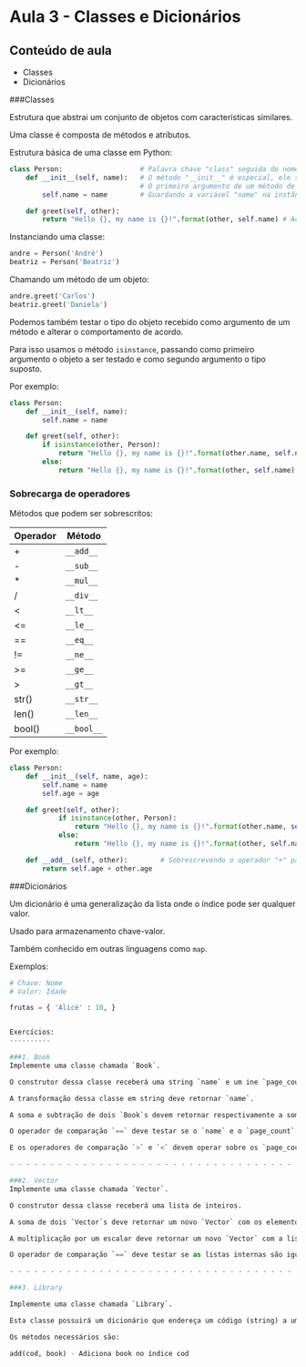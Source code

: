 Aula 3 - Classes e Dicionários
===================================================

Conteúdo de aula
----------------

- Classes
- Dicionários

###Classes

Estrutura que abstrai um conjunto de objetos com características similares.

Uma classe é composta de métodos e atributos.

Estrutura básica de uma classe em Python:

```python
class Person:                   # Palavra chave "class" seguida do nome da classe
	def __init__(self, name):   # O método "__init__" é especial, ele serve como construtor da classe.
	                            # O primeiro argumento de um método de uma classe é a instância na qual o método foi chamado
		self.name = name        # Guardando a variável "name" na instância atual

	def greet(self, other):
		return "Hello {}, my name is {}!".format(other, self.name) # Acessando a variável "name" da instância atual
```


Instanciando uma classe:

```python
andre = Person('André')
beatriz = Person('Beatriz')
```

Chamando um método de um objeto:

```python
andre.greet('Carlos')
beatriz.greet('Daniela')
```

Podemos também testar o tipo do objeto recebido como argumento de um método e alterar o comportamento de acordo.

Para isso usamos o método `isinstance`, passando como primeiro argumento o objeto a ser testado e como segundo argumento o tipo suposto.

Por exemplo:

```python
class Person:
	def __init__(self, name):
		self.name = name

	def greet(self, other):
		if isinstance(other, Person):                                       # Se "other" for um objeto do tipo Person
			return "Hello {}, my name is {}!".format(other.name, self.name) # Acessa a variável "name" do objeto "other"
		else:
			return "Hello {}, my name is {}!".format(other, self.name)
```


### Sobrecarga de operadores

Métodos que podem ser sobrescritos:

|Operador|  Método    |
|--------|------------|
|+       | `__add__`  |
|-       | `__sub__`  |
|*       | `__mul__`  |
|/       | `__div__`  |
|<       | `__lt__`   |
|<=      | `__le__`   |
|==      | `__eq__`   |
|!=      | `__ne__`   |
|>=      | `__ge__`   |
|>       | `__gt__`   |
|str()   | `__str__`  |
|len()   | `__len__`  |
|bool()  | `__bool__` |

Por exemplo:

```python
class Person:
	def __init__(self, name, age):
		self.name = name
		self.age = age

	def greet(self, other):
			if isinstance(other, Person):
				return "Hello {}, my name is {}!".format(other.name, self.name)
			else:
				return "Hello {}, my name is {}!".format(other, self.name)

	def __add__(self, other):        # Sobrescrevendo o operador "+" para
		return self.age + other.age
```
<!--
###Imports

Para trabalhar com códigos extensos é interessante dividir o código em vários arquivos.

Um módulo pode acessar o outro através de um `import`.

Por exemplo:

sqrt.py
```python
def square_root(base, expoente=2):
	return base**(1/expoente)
```

main.py
```python
import sqrt

for i in range(10):
	print(sqrt.square_root(i))
```

Também é possível importar apenas partes de um módulo:

main.py
```python
from sqrt import square_root

for i in range(10):
	print(square_root(i))
``` -->

###Dicionários

Um dicionário é uma generalização da lista onde o índice pode ser qualquer valor.

Usado para armazenamento chave-valor.

Também conhecido em outras linguagens como `map`.

Exemplos:


```python
# Chave: Nome
# Valor: Idade

frutas = { 'Alice' : 10, }


Exercícios:
----------

###1. Book
Implemente uma classe chamada `Book`.

O construtor dessa classe receberá uma string `name` e um ine `page_count`.

A transformação dessa classe em string deve retornar `name`.

A soma e subtração de dois `Book`s devem retornar respectivamente a soma e subtração de seus `page_count`s.

O operador de comparação `==` deve testar se o `name` e o `page_count` de dois `Book`s são iguais.

E os operadores de comparação `>` e `<` devem operar sobre os `page_count`s.

- - - - - - - - - - - - - - - - - - - - - - - - - - - - - - - - - - - - - - - - - - - - -

###2. Vector
Implemente uma classe chamada `Vector`.

O construtor dessa classe receberá uma lista de inteiros.

A soma de dois `Vector`s deve retornar um novo `Vector` com os elementos de cada índice somados. A subtração deve fazer o mesmo, mas subtrair ao invés de somar.

A multiplicação por um escalar deve retornar um novo `Vector` com a lista interna multiplicada pelo dado escalar.

O operador de comparação `==` deve testar se as listas internas são iguais.

- - - - - - - - - - - - - - - - - - - - - - - - - - - - - - - - - - - - - - - - - - - - -

###3. Library

Implemente uma classe chamada `Library`.

Esta classe possuirá um dicionário que endereça um código (string) a um objeto `Book` (ex 1).

Os métodos necessários são:

add(cod, book) - Adiciona book no índice cod
